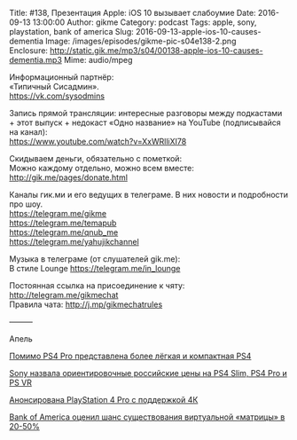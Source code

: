 Title: #138, Презентация Apple: iOS 10 вызывает слабоумие
Date: 2016-09-13 13:00:00
Author: gikme
Category: podcast
Tags: apple, sony, playstation, bank of america
Slug: 2016-09-13-apple-ios-10-causes-dementia
Image: /images/episodes/gikme-pic-s04e138-2.png  
Enclosure: http://static.gik.me/mp3/s04/00138-apple-ios-10-causes-dementia.mp3
Mime: audio/mpeg


Информационный партнёр:  
«Типичный Сисадмин».  
<https://vk.com/sysodmins>

Запись прямой трансляции: интересные разговоры между подкастами + этот выпуск + недокаст «Одно название» на YouTube (подписывайся на канал):  
<https://www.youtube.com/watch?v=XxWRlliXI78>

Скидываем деньги, обязательно с пометкой:  
Можно каждому отдельно, можно всем вместе:  
<http://gik.me/pages/donate.html>

Каналы гик.ми и его ведущих в телеграме. В них новости и подробности про шоу.  
<https://telegram.me/gikme>  
<https://telegram.me/temapub>  
<https://telegram.me/qnub_me>  
<https://telegram.me/yahujikchannel>

Музыка в телеграме (от слушателей gik.me):  
В стиле Lounge <https://telegram.me/in_lounge>

Постоянная ссылка на присоединение к чяту: <http://telegram.me/gikmechat>  
Правила чата: <http://j.mp/gikmechatrules>

———

Апель

[Помимо PS4 Pro представлена более лёгкая и компактная PS4](http://www.3dnews.ru/page/939097)

[Sony назвала ориентировочные российские цены на PS4 Slim, PS4 Pro и PS VR](http://www.3dnews.ru/page/939126)

[Анонсирована PlayStation 4 Pro с поддержкой 4К](http://www.3dnews.ru/page/939080)

[Bank of America оценил шанс существования виртуальной «матрицы» в 20-50%](https://vc.ru/n/boa-matrix)
